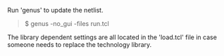 

Run 'genus' to update the netlist.

 > $ genus -no_gui -files run.tcl

The library dependent settings are all located in the 'load.tcl' file 
in case someone needs to replace the technology library.

